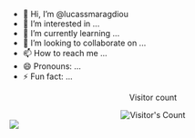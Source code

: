 - 👋 Hi, I’m @lucassmaragdiou
- 👀 I’m interested in ...
- 🌱 I’m currently learning ...
- 💞️ I’m looking to collaborate on ...
- 📫 How to reach me ...
- 😄 Pronouns: ...
- ⚡ Fun fact: ...

<div align="center"> 
  <p>Visitor count</p>
  <img src="https://profile-counter.glitch.me/{lucassmaragdiou}/count.svg" alt="Visitor's Count" />
</div>

<img src="https://github.com/{USERNAME}/{USERNAME}/blob/main/235224431-e8c8c12e-6826-47f1-89fb-2ddad83b3abf.gif">
